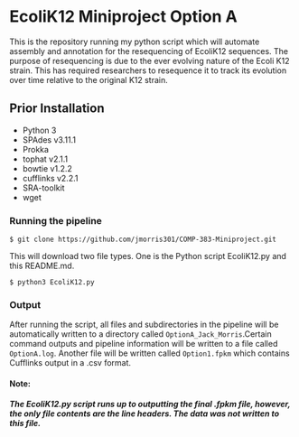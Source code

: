 # EcoliK12 Miniproject Option A #

This is the repository running my python script which will automate assembly and annotation for the resequencing of EcoliK12 sequences. The purpose of resequencing is due to the ever evolving nature of the Ecoli K12 strain. This has required researchers to resequence it to track its evolution over time relative to the original K12 strain. 

## Prior Installation ##
* Python 3
* SPAdes v3.11.1
* Prokka
* tophat v2.1.1
* bowtie v1.2.2
* cufflinks v2.2.1
* SRA-toolkit
* wget

### Running the pipeline ###
```shell
$ git clone https://github.com/jmorris301/COMP-383-Miniproject.git
```

This will download two file types. One is the Python script EcoliK12.py and this README.md.

```shell
$ python3 EcoliK12.py
```

### Output ###
After running the script, all files and subdirectories in the pipeline will be automatically written to a directory called `OptionA_Jack_Morris`.Certain command outputs and pipeline information will be written to a file called `OptionA.log`. Another file will be written called `Option1.fpkm` which contains Cufflinks output in a .csv format.

#### Note: ####
***The EcoliK12.py script runs up to outputting the final .fpkm file, however, the only file contents are the line headers. The data was not written to this file.***
